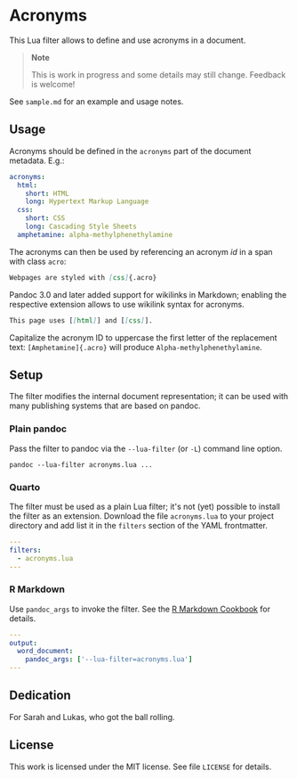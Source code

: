 # Acronyms

This Lua filter allows to define and use acronyms in a document.

> **Note**
>
> This is work in progress and some details may still change.
> Feedback is welcome!

See `sample.md` for an example and usage notes.

## Usage

Acronyms should be defined in the `acronyms` part of the document
metadata. E.g.:

``` yaml
acronyms:
  html:
    short: HTML
    long: Hypertext Markup Language
  css:
    short: CSS
    long: Cascading Style Sheets
  amphetamine: alpha-methylphenethylamine
```

The acronyms can then be used by referencing an acronym *id* in a
span with class `acro`:

``` markdown
Webpages are styled with [css]{.acro}
```

Pandoc 3.0 and later added support for wikilinks in Markdown;
enabling the respective extension allows to use wikilink syntax
for acronyms.

``` markdown
This page uses [[html]] and [[css]].
```

Capitalize the acronym ID to uppercase the first letter of the
replacement text: `[Amphetamine]{.acro}` will produce
`Alpha-methylphenethylamine`.


## Setup

The filter modifies the internal document representation; it can
be used with many publishing systems that are based on pandoc.

### Plain pandoc

Pass the filter to pandoc via the `--lua-filter` (or `-L`) command
line option.

    pandoc --lua-filter acronyms.lua ...

### Quarto

The filter must be used as a plain Lua filter; it's not (yet)
possible to install the filter as an extension. Download the file
`acronyms.lua` to your project directory and add list it in the
`filters` section of the YAML frontmatter.

``` yaml
---
filters:
  - acronyms.lua
---
```

### R Markdown

Use `pandoc_args` to invoke the filter. See the [R Markdown
Cookbook](https://bookdown.org/yihui/rmarkdown-cookbook/lua-filters.html)
for details.

``` yaml
---
output:
  word_document:
    pandoc_args: ['--lua-filter=acronyms.lua']
---
```

## Dedication

For Sarah and Lukas, who got the ball rolling.

## License

This work is licensed under the MIT license. See file `LICENSE`
for details.
